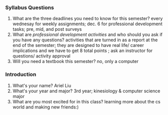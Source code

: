 ### Syllabus Questions
1. What are the three deadlines you need to know for this semester?
every wednesay for weekly assignments; dec. 6 for professional development tasks; pre, mid, and post surveys
2. What are *professional development activities* and who should you ask if you have any questions?
activities that are turned in as a report at the end of the semester; they are designed to have real life/ career implications and we have to get 8 total points ; ask an instructor for questions/ activity approval
3. Will you need a textbook this semester?
no, only a computer

### Introduction
1. What's your name?
Ariel Liu
2. What's your year and major?
3rd year; kinesiology & computer science major
3. What are you most excited for in this class?
learning more about the cs world and making new friends:)